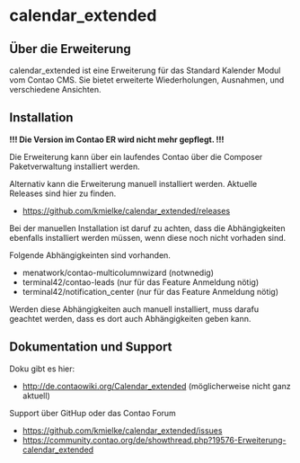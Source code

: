 calendar_extended
=================

Über die Erweiterung
--------------------

calendar_extended ist eine Erweiterung für das Standard Kalender Modul vom Contao CMS. Sie bietet erweiterte Wiederholungen,
Ausnahmen, und verschiedene Ansichten.


Installation
------------

**!!! Die Version im Contao ER wird nicht mehr gepflegt. !!!**

Die Erweiterung kann über ein laufendes Contao über die Composer Paketverwaltung installiert werden.


Alternativ kann die Erweiterung manuell installiert werden. Aktuelle Releases sind hier zu finden.
- https://github.com/kmielke/calendar_extended/releases

Bei der manuellen Installation ist daruf zu achten, dass die Abhängigkeiten ebenfalls installiert werden müssen,
wenn diese noch nicht vorhaden sind.

Folgende Abhängigkeinten sind vorhanden.
 - menatwork/contao-multicolumnwizard (notwnedig)
 - terminal42/contao-leads (nur für das Feature Anmeldung nötig)
 - terminal42/notification_center (nur für das Feature Anmeldung nötig)

Werden diese Abhängigkeiten auch manuell installiert, muss darafu geachtet werden,
dass es dort auch Abhängigkeiten geben kann.


Dokumentation und Support
-------------------------

Doku gibt es hier:
- http://de.contaowiki.org/Calendar_extended (möglicherweise nicht ganz aktuell)

Support über GitHup oder das Contao Forum
- https://github.com/kmielke/calendar_extended/issues
- https://community.contao.org/de/showthread.php?19576-Erweiterung-calendar_extended
